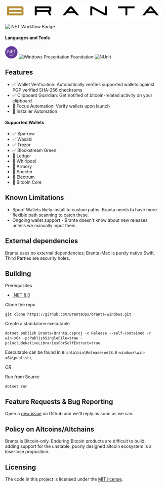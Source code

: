 <picture>
  <source media="(prefers-color-scheme: dark)" srcset="Branta/Assets/goldwhitecropped.png">
  <source media="(prefers-color-scheme: light)" srcset="Branta/Assets/goldblackcropped.jpg">
  <img alt="Branta" src="Branta/Assets/goldblackcropped.jpg">
</picture>

![.NET Workflow Badge](https://github.com/BrantaOps/branta-windows/actions/workflows/dotnet.yml/badge.svg)


#### Languages and Tools
<div>
    <img src="https://raw.githubusercontent.com/devicons/devicon/master/icons/dotnetcore/dotnetcore-original.svg" height="40" title=".NET" />
    <img src="https://pic4.zhimg.com/50/v2-06f957e72756783fd7d73ff3e1b04a85_qhd.jpg" height="40" title="Windows Presentation Foundation" />
    <img src="https://external-content.duckduckgo.com/iu/?u=https%3A%2F%2Favatars1.githubusercontent.com%2Fu%2F2678858%3Fs%3D280%26v%3D4&f=1&nofb=1&ipt=10a8c0955262d6d9d7d6b62176e7faf2027a66de81e99e8537167b340351b1a4&ipo=images" height="40" title="NUnit"/>
</div>


## Features
 - ✅ Wallet Verification: Automatically verifies supported wallets against PGP verified SHA-256 checksums
 - ✅ Clipboard Guardian: Get notified of bitcoin-related activity on your clipboard
 - 🔳 Focus Automation: Verify wallets upon launch
 - 🔳 Installer Automation

#### Supported Wallets
 - ✅ Sparrow
 - ✅ Wasabi
 - ✅ Trezor
 - ✅ Blockstream Green
 - 🔳 Ledger
 - 🔳 Whirlpool
 - 🔳 Armory
 - 🔳 Specter
 - 🔳 Electrum
 - 🔳 Bitcoin Core


## Known Limitations

- Spoof Wallets likely install to custom paths. Branta needs to have more flexible path scanning to catch these.
- Ongoing wallet support - Branta doesn't know about new releases unless we manually input them.

## External dependencies

Branta uses no external dependencies; Branta-Mac is purely native Swift. Third Parties are security holes.

## Building

Prerequisites 
 - [.NET 8.0](https://dotnet.microsoft.com/en-us/download/dotnet/8.0)

Clone the repo
```
git clone https://github.com/BrantaOps/branta-windows.git
```

Create a standalone executable
```
dotnet publish Branta/Branta.csproj -c Release --self-contained -r win-x64 -p:PublishSingleFile=true -p:IncludeNativeLibrariesForSelfExtract=true
```
Executable can be found in `Branta\bin\Release\net8.0-windows\win-x64\publish\`

*OR*

Run from Source
```
dotnet run
```

## Feature Requests & Bug Reporting

Open a [new issue](https://github.com/BrantaOps/branta-windows/issues/new) on Github and we'll reply as soon as we can.

## Policy on Altcoins/Altchains

Branta is Bitcoin-only. Enduring Bitcoin products are difficult to build; adding support for the unstable, poorly designed altcoin ecosystem is a lose-lose proposition.

## Licensing

The code in this project is licensed under the [MIT license](LICENSE).
